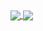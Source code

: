 

<!-- 
![Rvey's GitHub stats](https://github-readme-stats.vercel.app/api?username=rvey&show_icons=true&theme=radical)

[![Top Langs](https://github-readme-stats.vercel.app/api/top-langs/?username=rvey&layout=compact)](https://github.com/rvey/github-readme-stats) -->



<a href="https://github.com//github-readme-stats">
  <img align="center" src="https://github-readme-stats.vercel.app/api?username=rvey&show_icons=true&theme=radical" />
</a>
<a href="https://github.com/rvey/github-readme-stats">
  <img align="center" src="https://github-readme-stats.vercel.app/api/top-langs/?username=rvey&layout=compact&theme=radical" />
</a>
